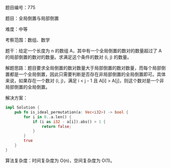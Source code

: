 题目编号：775

题目：全局倒置与局部倒置

难度：中等

考察范围：数组、数学

题干：给定一个长度为 n 的数组 A，其中有一个全局倒置的数对的数量超过了 A 的局部倒置的数对的数量。求满足这个条件的数对 (i, j) 的数量。

解题思路：题目要求全局倒置的数对数量大于局部倒置的数对数量，而每个局部倒置都是一个全局倒置，因此只需要判断是否存在非局部倒置的全局倒置即可。具体来说，如果存在一个数对 (i, j)，满足 i < j - 1 且 A[i] > A[j]，则这个数对是一个非局部倒置的全局倒置。

解决方案：

```rust
impl Solution {
    pub fn is_ideal_permutation(a: Vec<i32>) -> bool {
        for i in 0..a.len() {
            if (i as i32 - a[i]).abs() > 1 {
                return false;
            }
        }
        true
    }
}
```

算法复杂度：时间复杂度为 O(n)，空间复杂度为 O(1)。